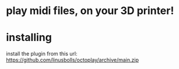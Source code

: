 # play midi files, on your 3D printer!

# installing

install the plugin from this url: https://github.com/linusbolls/octoplay/archive/main.zip
